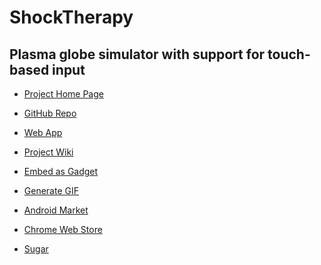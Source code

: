 ShockTherapy
============

Plasma globe simulator with support for touch-based input
---------------------------------------------------------

* [Project Home Page](https://code.google.com/p/electroshocktherapy/)

* [GitHub Repo](https://github.com/zmedico/ShockTherapy)

* [Web App](http://electroshocktherapy.googlecode.com/git/web/layout/main.html)

* [Project Wiki](https://code.google.com/p/electroshocktherapy/w/list)

* [Embed as Gadget](https://code.google.com/p/electroshocktherapy/wiki/OpenSocialGadget)

* [Generate GIF](https://code.google.com/p/electroshocktherapy/wiki/AnimatedGIF)

* [Android Market](https://market.android.com/details?id=com.googlecode.electroshocktherapy)

* [Chrome Web Store](https://chrome.google.com/webstore/detail/nffddiemcoeobmmmikodhmdhihpfnamn)

* [Sugar](http://activities.sugarlabs.org/en-US/sugar/addon/4531/)
